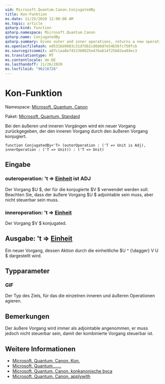 ```yaml
---
uid: Microsoft.Quantum.Canon.ConjugatedBy
title: Kon-Funktion
ms.date: 11/25/2020 12:00:00 AM
ms.topic: article
qsharp.kind: function
qsharp.namespace: Microsoft.Quantum.Canon
qsharp.name: ConjugatedBy
qsharp.summary: Given outer and inner operations, returns a new operation that conjugates the inner operation by the outer operation.
ms.openlocfilehash: ed5316d4603c31d7db2cd6b0d7e54b56fc750fcb
ms.sourcegitcommit: a87c1aa8e7453360025e47ba614f25b02ea84ec3
ms.translationtype: MT
ms.contentlocale: de-DE
ms.lasthandoff: 11/26/2020
ms.locfileid: "96216726"
---
```

# <a name="conjugatedby-function"></a>Kon-Funktion

Namespace: [Microsoft. Quantum. Canon](xref:Microsoft.Quantum.Canon)

Paket: [Microsoft. Quantum. Standard](https://nuget.org/packages/Microsoft.Quantum.Standard)


Bei den äußeren und inneren Vorgängen wird ein neuer Vorgang zurückgegeben, der den inneren Vorgang durch den äußeren Vorgang konjugiert.

```qsharp
function ConjugatedBy<'T> (outerOperation : ('T => Unit is Adj), innerOperation : ('T => Unit)) : ('T => Unit)
```


## <a name="input"></a>Eingabe

### <a name="outeroperation--t--unit--is-adj"></a>outeroperation: 't => [Einheit](xref:microsoft.quantum.lang-ref.unit)  ist ADJ

Der Vorgang $U $, der für die konjugierte $V $ verwendet werden soll. Beachten Sie, dass der äußere Vorgang $U $ adjointable sein muss, aber nicht steuerbar sein muss.


### <a name="inneroperation--t--unit"></a>inneroperation: 't => [Einheit](xref:microsoft.quantum.lang-ref.unit) 

Der Vorgang $V $ konjugated.



## <a name="output--t--unit"></a>Ausgabe: 't => [Einheit](xref:microsoft.quantum.lang-ref.unit) 

Ein neuer Vorgang, dessen Aktion durch die einheitliche $U ^ {\dagger} V U $ dargestellt wird.

## <a name="type-parameters"></a>Typparameter

### <a name="t"></a>GIF

Der Typ des Ziels, für das die einzelnen inneren und äußeren Operationen agieren.

## <a name="remarks"></a>Bemerkungen

Der äußere Vorgang wird immer als adjointable angenommen, er muss jedoch nicht steuerbar sein, damit der kombinierte Vorgang steuerbar ist.

## <a name="see-also"></a>Weitere Informationen

- [Microsoft. Quantum. Canon. Kon.](xref:Microsoft.Quantum.Canon.ConjugatedByA)
- [Microsoft. Quantum.......](xref:Microsoft.Quantum.Canon.ConjugatedByC)
- [Microsoft. Quantum. Canon. konkanonische byca](xref:Microsoft.Quantum.Canon.ConjugatedByCA)
- [Microsoft. Quantum. Canon. applywith](xref:Microsoft.Quantum.Canon.ApplyWith)